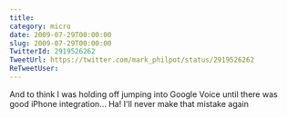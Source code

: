 ```yaml
---
title: 
category: micro
date: 2009-07-29T00:00:00
slug: 2009-07-29T00:00:00
TwitterId: 2919526262
TweetUrl: https://twitter.com/mark_philpot/status/2919526262
ReTweetUser: 
---
```


And to think I was holding off jumping into Google Voice until there was good iPhone integration... Ha! I'll never make that mistake again